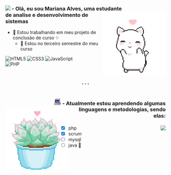 <h3> 
  <img src="https://github.com/TheDudeThatCode/TheDudeThatCode/blob/master/Assets/Earth.gif" width="24px">
  - Olá, eu sou Mariana Alves, uma estudante 
  <img align="right" alt="cat" src="dancing_cat.gif" height = 200/> <br> 
  de analise e desenvolvimento de sistemas 
</h3>

- 🔭 Estou trabalhando em meu projeto de <br> 
conclusão de curso ✨<!--[projeto i9]-->
  - 🌱 Estou no terceiro semestre do meu curso <br>

<!-- Linguagens -->
![HTML5](https://img.shields.io/badge/-HTML5-white?style=for-the-badge&logo=html5&logoColor=E34F26)
![CSS3](https://img.shields.io/badge/-CSS3-white?style=for-the-badge&logo=css3&logoColor=1572B6) 
![JavaScript](https://img.shields.io/badge/-JavaScript-white?style=for-the-badge&logo=javascript&logoColor=F0DB4F) <br>
![PHP](https://img.shields.io/badge/-PHP-white?style=for-the-badge&logo=php&logoColor=777BB3)

<h1> </h1>
<h3 align=center> . . . </h3>
<h1> </h1>

<!-- GIT -->
<h3 align="right"> 
  <img src="https://github.com/TheDudeThatCode/TheDudeThatCode/blob/master/Assets/PC.gif" width="24px">
  - Atualmente estou aprendendo algumas <br> 
  <img align="left" alt="cat" src="plant.gif" height = 200>
  linguagens e metodologias, sendo elas: 
</h3>

<h4> 
  <img height="130px" align="right" src="https://github-readme-stats.vercel.app/api/top-langs/?username=ventosincaos&title_color=51B3CD&layout=compact&border_color=E5A1D9&hide_border=false&locale=pt-br" /> 
</h4>

- [x] php
- [x] scrum
- [ ] mysql
- [ ] java 🎉

<!-- Para futuras atualizações
![Java](https://img.shields.io/badge/-JAVA-white?style=for-the-badge&logo=java&logoColor=f89820)
-->
